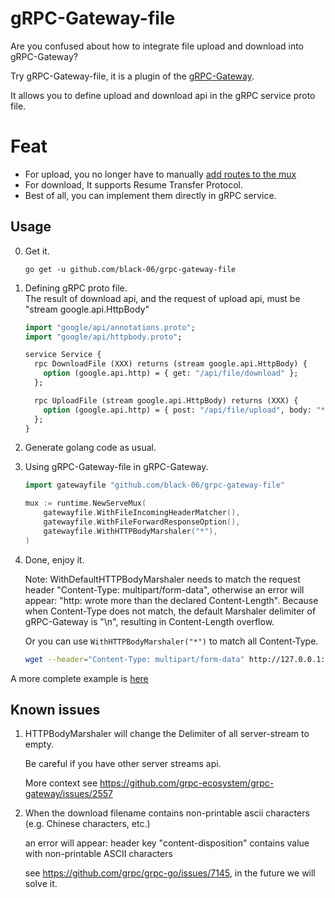 # gRPC-Gateway-file

Are you confused about how to integrate file upload and download into gRPC-Gateway?

Try gRPC-Gateway-file, it is a plugin of the [gRPC-Gateway](https://github.com/grpc-ecosystem/grpc-gateway).

It allows you to define upload and download api in the gRPC service proto file.

# Feat

- For upload, you no longer have to
  manually [add routes to the mux](https://grpc-ecosystem.github.io/grpc-gateway/docs/mapping/binary_file_uploads/)
- For download, It supports Resume Transfer Protocol.
- Best of all, you can implement them directly in gRPC service.

## Usage

0. Get it.

    ```shell
    go get -u github.com/black-06/grpc-gateway-file
    ```

1. Defining gRPC proto file.  
   The result of download api, and the request of upload api, must be "stream google.api.HttpBody"

    ```protobuf
    import "google/api/annotations.proto";
    import "google/api/httpbody.proto";
    
    service Service {
      rpc DownloadFile (XXX) returns (stream google.api.HttpBody) {
        option (google.api.http) = { get: "/api/file/download" };
      };
    
      rpc UploadFile (stream google.api.HttpBody) returns (XXX) {
        option (google.api.http) = { post: "/api/file/upload", body: "*" };
      };
    }
    ```

2. Generate golang code as usual.
3. Using gRPC-Gateway-file in gRPC-Gateway.

    ```go
    import gatewayfile "github.com/black-06/grpc-gateway-file"
    
    mux := runtime.NewServeMux(
        gatewayfile.WithFileIncomingHeaderMatcher(),
        gatewayfile.WithFileForwardResponseOption(),
        gatewayfile.WithHTTPBodyMarshaler("*"),
    )
    ```

4. Done, enjoy it.

   Note: WithDefaultHTTPBodyMarshaler needs to match the request header "Content-Type: multipart/form-data", otherwise
   an error will appear: "http: wrote more than the declared Content-Length". Because when Content-Type does not match,
   the default Marshaler delimiter of gRPC-Gateway is "\n", resulting in Content-Length overflow.

   Or you can use `WithHTTPBodyMarshaler("*")` to match all Content-Type.
    
    ```bash
    wget --header="Content-Type: multipart/form-data" http://127.0.0.1:8080/api/file/download
    ```

A more complete example is [here](./examples)

## Known issues

1. HTTPBodyMarshaler will change the Delimiter of all server-stream to empty.
   
   Be careful if you have other server streams api.
   
   More context see https://github.com/grpc-ecosystem/grpc-gateway/issues/2557 

2. When the download filename contains non-printable ascii characters (e.g. Chinese characters, etc.)

   an error will appear: header key "content-disposition" contains value with non-printable ASCII characters

   see https://github.com/grpc/grpc-go/issues/7145, in the future we will solve it.
